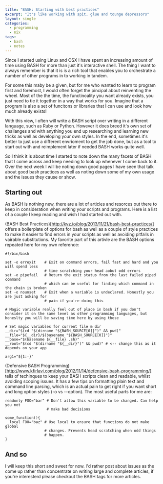 ```yaml
---
title: "BASH: Starting with best practices"
excerpt: "It's like working with spit, glue and tounge depressors"
layout: single
categories:
  - programming
  - nix
tags: 
  - bash
  - notes
---
```


Since I started using Linux and OSX I have spent an increasing amount of time using BASH for more than just it's interactive shell. The thing I want to always remember is that it is is a rich tool that enables you to orchestrate a number of other programs in to working in tandem. 

For some this maby be a given, but for me who wanted to learn to program first and foremost, I would often forget the pincipal about reinventing the wheel. Most of the the time, the functinoality you want already exists, you just need to tie it together in a way that works for you. Imagine that a program is also a set of funcitons or libraries that I can use and look how much already exists!

With this view, I often will write a BASH script over writing in a different language, such as Ruby or Python. However it does breed it's own set of challanges and with anything you end up researching and learning new tricks as well as developing your own styles. In the end, sometimes it's better to just use a different envrioment to get the job done, but as a tool to start out with and reimplement later if needed BASH works quite well. 

So I think it is about time I started to note down the many facets of BASH that I come across and keep needing to look up whenever I come back to it. Over the next week I will be noting down good pages I have seen that talk about good bash practices as well as noting down some of my own usage and the issues they cause or show.

## Starting out

As BASH is nothing new, there are a lot of articles and resorces out there to keep in consideration when writing your scripts and programs. Here is a list of a couple I keep reading and wish I had started out with.


(BASH Best Practices)[http://kvz.io/blog/2013/11/21/bash-best-practices/] offers a boilerplate of options for bash as well as a couple of style practices to make it easier to find errors in your scripts as well as avoiding pitfalls in vairable substitutions. My favorite part of this artivle are the BASH options repeated here for my own reference:

```
#!/bin/bash

set -o errexit    # Exit on command errors, fail fast and hard and you will spend less
                  # time scratching your head aobut odd errors
set -o pipefail   # Return the exit status from the last failed piped command
                  # which can be useful for finding which command in the chain is broken 
set -o nounset    # Exit when a variable is undeclared. Honestly you are just asking for
                  # pain if you're doing this

# Magic variable really feel out of place in bash if you don't consider it on the same level as other programming languages, but honeslty you will be saving time here by using these 

# Set magic variables for current file & dir
__dir="$(cd "$(dirname "${BASH_SOURCE[0]}")" && pwd)"
__file="${__dir}/$(basename "${BASH_SOURCE[0]}")"
__base="$(basename ${__file} .sh)"
__root="$(cd "$(dirname "${__dir}")" && pwd)" # <-- change this as it depends on your app

arg1="${1:-}"

```

(Defensive BASH Programming)[http://www.kfirlavi.com/blog/2012/11/14/defensive-bash-programming/] tells of techinques to keep your BASH scripts clean and readable, whilst avoiding scoping issues. It has a few tips on formatting plain text and command line parsing, which is an actual pain to get right if you want short and long option styles (-o vs --option). The most useful parts for me are:
```
readonly FOO="bar" # Don't allow this variable to be changed. Can help you not 
                   # make bad decisions

some_function(){
  local FOO="baz" # Use local to ensure that functions do not make global 
                  # changes. Prevents head scratching when odd things 
                  # happen.
}

```

## And so

I will keep this short and sweet for now. I'd rather post about issues as the come up rather than concentrate on writing large and complete articles, if you're interesterd please checkout the BASH tags for more articles.
